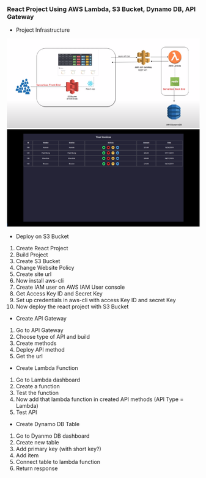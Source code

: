 ### React Project Using AWS Lambda, S3 Bucket, Dynamo DB, API Gateway

- Project Infrastructure

<img src="./screenshots/infra.png">
<img src="./screenshots/pss.png">

- Deploy on S3 Bucket
1. Create React Project
2. Build Project
3. Create S3 Bucket
4. Change Website Policy
5. Create site url
6. Now install aws-cli
7. Create IAM user on AWS IAM User console
8. Get Access Key ID and Secret Key
9. Set up credentials in aws-cli with access Key ID and secret Key
10. Now deploy the react project with S3 Bucket

- Create API Gateway
1. Go to API Gateway
2. Choose type of API and build
3. Create methods
4. Deploy API method
5. Get the url

- Create Lambda Function
1. Go to Lambda dashboard
2. Create a function 
3. Test the function
4. Now add that lambda function in created API methods (API Type = Lambda)
5. Test API

- Create Dynamo DB Table
1. Go to Dyanmo DB dashboard
2. Create new table
3. Add primary key (with short key?)
4. Add item
5. Connect table to lambda function
6. Return response